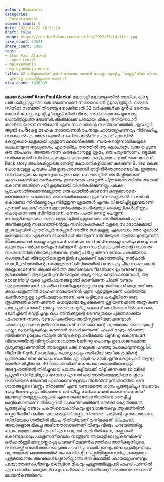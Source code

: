 ```yaml
---
author: Beaumaris
categories:
- Entertainment
comment_count: 0
date: 2022-07-22 16:32:29
draft: false
image: https://cdn.boolokam.com/articles/2022/07/t4t4ttt.jpg
like_count: 33521
share_count: 6388
tags:
- Arun Paul Alackal
- Fahad Faasil
- malayankunju
- malayankunju movie
title: 32 വർഷങ്ങൾക്ക് മുൻപ് ഭരതനും ജോൺ പോളും സൃഷ്ടിച്ച 'മാളൂട്ടി'യിൽ നിന്നും അധികമൊന്നും
  മുന്നോട്ടു പോയിട്ടില്ലാത്ത ജോണർ
view_count: 1036299
---
```


**മലയൻകുഞ്ഞ്** **Arun Paul Alackal** മലയാളി മലയാളത്തിൽ അധികം കണ്ടു പരിചയിച്ചിട്ടില്ലാത്ത ഒരു ജോണറാണ് സർവൈവൽ ഡ്രാമ/ത്രില്ലർ. നമ്മുടെ സിനിമാ സമ്പത്ത് തിരഞ്ഞു നോക്കിയാൽ 32 വർഷങ്ങൾക്ക് മുൻപ് ഭരതനും ജോൺ പോളും സൃഷ്ടിച്ച 'മാളൂട്ടി'യിൽ നിന്നും അധികമൊന്നും മുന്നോട്ടു പോയിട്ടില്ലാത്ത ജോണർ. അതിലേക്ക് ധീരമായ, മികച്ച രീതിയിലൊരു കാൽവെയ്പ്പാണ് സജിമോൻ എന്ന നവാഗതന്റെ സംവിധാനത്തിൽ, എഡിറ്റർ ആയി പേരുകേട്ട മഹേഷ് നാരായണൻ രചനയും ഛായാഗ്രഹണവും നിർവഹിച്ച, സാക്ഷാൽ എ. ആർ റഹ്മാൻ സംഗീതം നൽകിയ, ഫഹദ് ഫാസിൽ കേന്ദ്രകഥാപാത്രമായി എത്തുന്ന മലയൻകുഞ്ഞ്. നായകന്റെ/നായികയുടെ കഥപറയുന്ന ആദ്യഭാഗം, ഏതെങ്കിലും തരത്തിൽ ആ കഥാപാത്രം വന്നു പെടുന്ന ഒരു അപകടം, അതിൽ നിന്ന് കരകേറാനുള്ള ശ്രമം, ഒരു പര്യവസാനം. ഒട്ടുമിക്ക സർവൈവൽ സിനിമകളുടെയും പൊതുവായ കഥ/പ്രമേയം ഇത് തന്നെയാണ്. Back story അധികമില്ലാതെ നേരിട്ട് കഥാഗതികളിലേക്ക് കടക്കുന്ന Buried ഒക്കെ പോലെയുള്ള ചുരുക്കം ചില ഉദാഹരണങ്ങൾ മാറ്റിനിർത്താനുണ്ടെങ്കിലും ഇത്തരം സിനിമകളുടെ പൊതുസ്വഭാവം ഈ ഒരു ഫോർമാറ്റിൽ അധിഷ്ഠിതമാണ്. കഥാപരമായി മലയൻകുഞ്ഞും ഈയൊരു പാറ്റേൺ പിന്തുടരുന്ന സിനിമ ആയത് കൊണ്ട് അതിനെ പറ്റി കൂടുതലായി വിശദീകരിക്കുന്നില്ല. പക്ഷെ പ്രവചനാതീതമൊന്നുമല്ലാത്ത ഒരു കഥയിൽ കാണുന്ന കാഴ്ചക്കാരനെ അവതരണം കൊണ്ടോ, വൈകാരികമായോ പ്രകടന-ടെക്നിക്കൽ വശങ്ങൾ കൊണ്ടോ സിനിമയ്ക്കൊപ്പം നിർത്തുന്ന ശ്രമങ്ങൾ എന്നും വിജയിച്ചിട്ടുള്ളവയാണ് എന്നത് കൊണ്ട് തന്നെ മലയൻകുഞ്ഞും ഗംഭീരമായ, കൈയ്യടികൾക്ക് ഇടം കൊടുക്കുന്ന ഒരു സിനിമയാണ്. ഒന്നാം പകുതി സെറ്റ് ചെയ്യുന്ന കഥാഭൂമികയുടെയും കഥാപാത്രങ്ങളിൽ പ്രമുഖനായ അനിൽകുമാർ എന്ന അനിക്കുട്ടന്റെ സ്വഭാവത്തിന്റെയും സവിശേഷതകൾ വളരെ സ്വാഭാവികമായി ഇടവേളയിൽ എത്തിച്ചേർന്നപ്പോൾ അതിനു ശേഷമുള്ള ഏകദേശം അര-മുക്കാൽ മണിക്കൂറോളം എടുക്കുന്ന second act ൽ ആണ് സിനിമയുടെ ആത്മാവുറങ്ങുന്നത്. ![](https://cdn.boolokam.com/articles/2022/07/t4t4ttt.jpg)കഥയെ set ചെയ്യുന്നതും confrontation നെ handle ചെയ്യുന്നതിലും മികച്ച ഒരു കഥാന്ത്യം നൽകുന്നതിലും സജിമോൻ എന്ന സംവിധായകൻ തന്റെ നവാഗത സംരംഭത്തിൽ വിജയിച്ചിരിക്കുന്നു. ഇരുട്ട് പിടിച്ചു കിടന്ന രണ്ടാം പകുതിയിലെ രംഗങ്ങൾക്ക് തീയേറ്ററിലെ ഇരുട്ടിൽ പ്രേക്ഷകന് കോരിത്തരിപ്പു നൽകാൻ സാധിച്ചത് അതിന്റെ സാക്ഷ്യമാണ്.ജീവിതത്തിൽ വന്നുപെട്ട ചില സംഭവങ്ങൾ അല്പം eccentric ആക്കി തീർത്ത അനിക്കുട്ടനെ flashback ഉം present ഉം ഇടകലർത്തി ആഖ്യാനിച്ച സിനിമയുടെ ആദ്യ ഘട്ടം വെളിവാക്കുമ്പോൾ, ആ eccentricity യുടെ പ്രതിഫലനങ്ങളായി കാണിക്കുന്ന ചിലത് രണ്ടാം ഘട്ടമെത്തുമ്പോൾ വിപരീത ദിശയിലുള്ള മറ്റൊരു രൂപത്തിലേക്ക് മാറുന്നത് ആ കഥാപാത്രത്തിൽ മഹേഷ് നാരായണൻ എന്ന എഴുത്തുകാരൻ പുലർത്തിയ കണിശതയ്ക്കുള്ള പ്രതിഫലമാകുന്നുണ്ട്. ഒരു കുട്ടിയുടെ കരച്ചിലിനെ രണ്ടു രൂപത്തിൽ കാണിക്കുന്നത് കഥയുമായി പ്രേക്ഷകനെ കൂട്ടിയിണക്കാൻ അത്ര കണ്ട് പര്യാപ്തമാകുന്നുണ്ട്. ഇരുട്ടും അതിനെ മുറിച്ചു കൊണ്ട് തെളിഞ്ഞു നിൽക്കുന്ന ഒരു ടോർച്ചിന്റെ വെളിച്ചവും ഒപ്പം അനിക്കുട്ടന്റെ ദൈന്യതയെ പൂർണമാക്കിയ ഫഹദെന്ന നടനും രണ്ടാം പകുതിയെ അവിസ്മരണീയമാക്കുമ്പോൾ ഛായാഗ്രാഹകൻ കൂടിയായ മഹേഷ് നാരായണന്റെ വ്യക്തമായ കൈയ്യൊപ്പ് എല്ലാ ഫ്രെയിമുകളിലും കാണാൻ സാധിക്കുന്നുണ്ട്. ഫഹദ് മാത്രം നിറഞ്ഞു നിൽക്കുന്ന ഉദ്ദേശം നാല്പത് മിനിറ്റുകളെ ഗംഭീരമായ Lighting കൊണ്ടും art വിഭാഗത്തിന്റെ വിസ്മരിക്കാനാവാത്ത backing കൊണ്ടും ഉദ്വേഗജനകമായ ദൃശ്യങ്ങളാക്കുന്നതിൽ അയാളുടെ പങ്ക് വെറുതെ പറഞ്ഞു പോകാവുന്നതല്ല. ![](https://cdn.boolokam.com/articles/2022/07/rgrrgg.jpg)റിലീസിന് മുൻപ് ട്രെയിലറും പോസ്റ്ററുകളും നൽകിയ ഒരു 'മഹേഷിന്റെ പ്രതികാരം' vibe നൊപ്പം സംഗീതം എ. ആർ റഹ്മാൻ എന്നു കേട്ടപ്പോൾ ആദ്യം അതിശയിച്ചിരുന്നു. 30 വർഷങ്ങൾക്ക് ശേഷം മലയാളത്തിലേക്കുള്ള അദ്ദേഹത്തിന്റെ തിരിച്ചുവരവ് പലരും കളിയാക്കി വിളിക്കുന്ന ഒരു so called പ്രകൃതി സിനിമയിലൂടെ ആണോ എന്നത് ഒരു അതിശയമായിരുന്നു. കൂടെ സിനിമയുടെ ജോണർ എന്താണെന്നുള്ളതും റിലീസിന് മുൻപിറങ്ങിയ രണ്ടു ഗാനങ്ങളുടെ ('മണ്ണും നിറഞ്ഞേ' എന്ന രണ്ടാമത്തെ ഗാനം പ്രത്യേകിച്ചും) സ്വഭാവം കേട്ടറിഞ്ഞപ്പോഴും ജിജ്ഞാസ വർദ്ധിച്ചു. സർവൈവൽ ജോണറിനെന്തിന് മലയാളിത്തമുള്ള പാട്ടുകൾ എന്നൊക്കെ തോന്നിയതിനെ ഞെട്ടിച്ചു മാറ്റിക്കൊണ്ടാണ് തീയേറ്ററിൽ റഹ്മാനിസത്തിന്റെ മാജിക്ക് കേട്ടറിഞ്ഞത്. പ്രത്യേകിച്ച് രണ്ടാം പകുതി വൈകാരികവും ഉദ്വേഗജനകവും ആക്കുന്നതിൽ സ്കോറിങ്ങിന് വലിയ പങ്കാണുള്ളത്. മണ്ണും നിറഞ്ഞേ പാട്ടിന്റെ പുനരുപയോഗം സിനിമയുടെ ഗതിയിൽ മികച്ച രീതിയിലാണ് വന്നിട്ടുള്ളത്. ![](https://cdn.boolokam.com/articles/2022/07/h55-1.jpg)ഫഹദ്, അയാളൊരു മികച്ച അഭിനേതാവാണെന്ന് വീണ്ടും വീണ്ടും പറയേണ്ടതില്ല. കഥാപാത്രമായാൽ ഫഹദ് എന്ന വ്യക്തി മാറിനിൽക്കുന്ന, കണ്ണുകൾ കൊണ്ടുപോലും പാത്രസന്നിവേശം നടത്തുന്ന അയാളിലെ പ്രകടനമികവ് ഒരിക്കൽക്കൂടി മാറ്റുരയ്ക്കപ്പെടുകയാണ് മലയൻകുഞ്ഞിലെ അനിക്കുട്ടനിലൂടെ. സിനിമയ്ക്ക് വേണ്ടി അയാളെടുത്ത എഫർട്ടും സമർപ്പണവും മിക്ക ഫ്രയിമുകളിലും വ്യക്തമാണ്.മൊത്തത്തിൽ ജോണറിന്റെ നടപ്പുരീതിയ്ക്കനുസരിച്ചു കാര്യമായ പുതുമയൊന്നും അവകാശപ്പെടാനില്ലാത്ത ഒരു കഥയിൽ ഛായാഗ്രഹണവും പശ്ചാത്തലസംഗീതവും execution മികവും എല്ലാത്തിലുമുപരി ഫഹദ് ഫാസിൽ എന്ന പെർഫോമറുടെ മികവും ഗംഭീരമായ ഒരു തീയേറ്റർ അനുഭവമാക്കുന്നുണ്ട് മലയൻകുഞ്ഞിനെ.